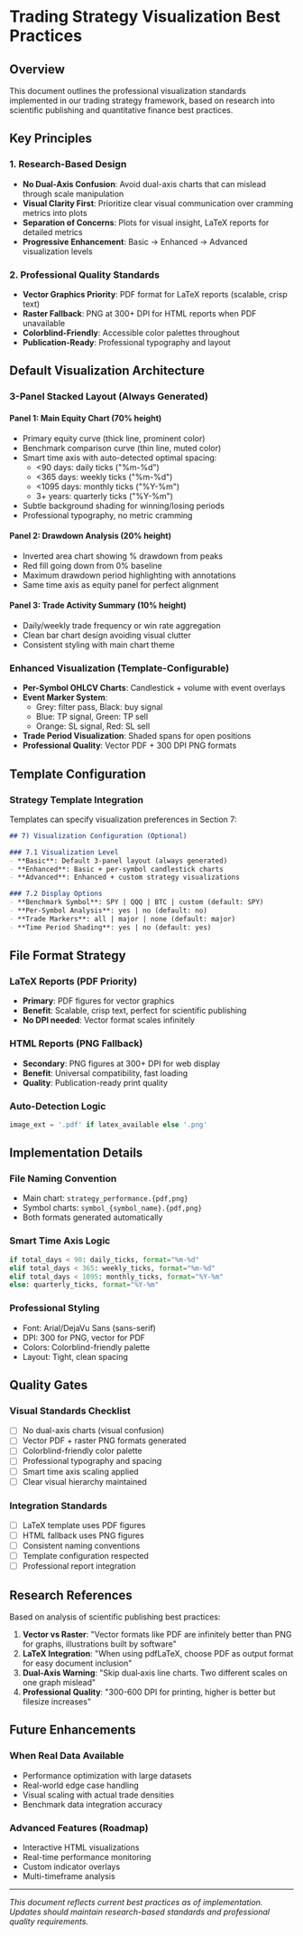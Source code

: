 # Trading Strategy Visualization Best Practices

## Overview

This document outlines the professional visualization standards implemented in our trading strategy framework, based on research into scientific publishing and quantitative finance best practices.

## Key Principles

### 1. **Research-Based Design**
- **No Dual-Axis Confusion**: Avoid dual-axis charts that can mislead through scale manipulation
- **Visual Clarity First**: Prioritize clear visual communication over cramming metrics into plots  
- **Separation of Concerns**: Plots for visual insight, LaTeX reports for detailed metrics
- **Progressive Enhancement**: Basic → Enhanced → Advanced visualization levels

### 2. **Professional Quality Standards**
- **Vector Graphics Priority**: PDF format for LaTeX reports (scalable, crisp text)
- **Raster Fallback**: PNG at 300+ DPI for HTML reports when PDF unavailable
- **Colorblind-Friendly**: Accessible color palettes throughout
- **Publication-Ready**: Professional typography and layout

## Default Visualization Architecture

### 3-Panel Stacked Layout (Always Generated)

#### **Panel 1: Main Equity Chart (70% height)**
- Primary equity curve (thick line, prominent color)
- Benchmark comparison curve (thin line, muted color) 
- Smart time axis with auto-detected optimal spacing:
  - <90 days: daily ticks ("%m-%d")
  - <365 days: weekly ticks ("%m-%d") 
  - <1095 days: monthly ticks ("%Y-%m")
  - 3+ years: quarterly ticks ("%Y-%m")
- Subtle background shading for winning/losing periods
- Professional typography, no metric cramming

#### **Panel 2: Drawdown Analysis (20% height)**
- Inverted area chart showing % drawdown from peaks
- Red fill going down from 0% baseline
- Maximum drawdown period highlighting with annotations
- Same time axis as equity panel for perfect alignment

#### **Panel 3: Trade Activity Summary (10% height)**
- Daily/weekly trade frequency or win rate aggregation
- Clean bar chart design avoiding visual clutter
- Consistent styling with main chart theme

### Enhanced Visualization (Template-Configurable)

- **Per-Symbol OHLCV Charts**: Candlestick + volume with event overlays
- **Event Marker System**: 
  - Grey: filter pass, Black: buy signal
  - Blue: TP signal, Green: TP sell
  - Orange: SL signal, Red: SL sell
- **Trade Period Visualization**: Shaded spans for open positions
- **Professional Quality**: Vector PDF + 300 DPI PNG formats

## Template Configuration

### Strategy Template Integration

Templates can specify visualization preferences in Section 7:

```markdown
## 7) Visualization Configuration (Optional)

### 7.1 Visualization Level
- **Basic**: Default 3-panel layout (always generated)
- **Enhanced**: Basic + per-symbol candlestick charts  
- **Advanced**: Enhanced + custom strategy visualizations

### 7.2 Display Options  
- **Benchmark Symbol**: SPY | QQQ | BTC | custom (default: SPY)
- **Per-Symbol Analysis**: yes | no (default: no)
- **Trade Markers**: all | major | none (default: major)
- **Time Period Shading**: yes | no (default: yes)
```

## File Format Strategy

### LaTeX Reports (PDF Priority)
- **Primary**: PDF figures for vector graphics
- **Benefit**: Scalable, crisp text, perfect for scientific publishing
- **No DPI needed**: Vector format scales infinitely

### HTML Reports (PNG Fallback)  
- **Secondary**: PNG figures at 300+ DPI for web display
- **Benefit**: Universal compatibility, fast loading
- **Quality**: Publication-ready print quality

### Auto-Detection Logic
```python
image_ext = '.pdf' if latex_available else '.png'
```

## Implementation Details

### File Naming Convention
- Main chart: `strategy_performance.{pdf,png}`
- Symbol charts: `symbol_{symbol_name}.{pdf,png}`
- Both formats generated automatically

### Smart Time Axis Logic
```python
if total_days < 90: daily_ticks, format="%m-%d"
elif total_days < 365: weekly_ticks, format="%m-%d"  
elif total_days < 1095: monthly_ticks, format="%Y-%m"
else: quarterly_ticks, format="%Y-%m"
```

### Professional Styling
- Font: Arial/DejaVu Sans (sans-serif)
- DPI: 300 for PNG, vector for PDF
- Colors: Colorblind-friendly palette
- Layout: Tight, clean spacing

## Quality Gates

### Visual Standards Checklist
- [ ] No dual-axis charts (visual confusion)
- [ ] Vector PDF + raster PNG formats generated
- [ ] Colorblind-friendly color palette
- [ ] Professional typography and spacing
- [ ] Smart time axis scaling applied
- [ ] Clear visual hierarchy maintained

### Integration Standards  
- [ ] LaTeX template uses PDF figures
- [ ] HTML fallback uses PNG figures
- [ ] Consistent naming conventions
- [ ] Template configuration respected
- [ ] Professional report integration

## Research References

Based on analysis of scientific publishing best practices:

1. **Vector vs Raster**: "Vector formats like PDF are infinitely better than PNG for graphs, illustrations built by software"
2. **LaTeX Integration**: "When using pdfLaTeX, choose PDF as output format for easy document inclusion"  
3. **Dual-Axis Warning**: "Skip dual‑axis line charts. Two different scales on one graph mislead"
4. **Professional Quality**: "300-600 DPI for printing, higher is better but filesize increases"

## Future Enhancements

### When Real Data Available
- Performance optimization with large datasets
- Real-world edge case handling  
- Visual scaling with actual trade densities
- Benchmark data integration accuracy

### Advanced Features (Roadmap)
- Interactive HTML visualizations
- Real-time performance monitoring
- Custom indicator overlays
- Multi-timeframe analysis

---

*This document reflects current best practices as of implementation. Updates should maintain research-based standards and professional quality requirements.*